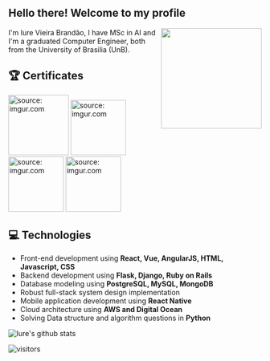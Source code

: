 <h2> Hello there! Welcome to my profile</h2>

<img align='right' src='https://user-images.githubusercontent.com/5713670/87202985-820dcb80-c2b6-11ea-9f56-7ec461c497c3.gif' width='200"'>

I'm Iure Vieira Brandão, I have MSc in AI and I'm a graduated Computer Engineer, both from the University of Brasilia (UnB). 

## :trophy: Certificates

<a href="https://www.credly.com/earner/earned/badge/c1388946-34c9-45b7-9fa4-78a2b0c3ab22"><img src="https://i.imgur.com/8qdni8Q.png" title="source: imgur.com" width="120"/></a>
<a href="https://www.credly.com/badges/0811d45d-fe11-4d51-a45f-f1a27e002b8c/linked_in_profile"><img src="https://i.imgur.com/Qmx9R82.png" title="source: imgur.com" width="110"/></a>
<a href="https://drive.google.com/file/d/1Fpig0mNcVKffB2CJKnF3_ZJUr_R7426P/view"><img src="https://i.imgur.com/p86H4as.png" title="source: imgur.com" width="110"/></a>
<a href="https://s3.us-east-2.amazonaws.com/ayx.certificates/20190324_AlterxDesignerCore9kFVPVTV65kNRdlW6xmMaVnVtNGdNJj5VbPBnVuNGbK12oVRahWOt90MrRVT.pdf"><img src="https://i.imgur.com/4wyXpj3.png" title="source: imgur.com" width="110"/></a>

## :computer: Technologies
- Front-end development using **React, Vue, AngularJS, HTML, Javascript, CSS**
- Backend development using **Flask, Django, Ruby on Rails**
- Database modeling using **PostgreSQL, MySQL, MongoDB**
- Robust full-stack system design implementation
- Mobile application development using **React Native**
- Cloud architecture using **AWS and Digital Ocean**
- Solving Data structure and algorithm questions in **Python**

![Iure's github stats](https://github-readme-stats.vercel.app/api?username=iurebrandao&hide=["issues"]&show_icons=true)

![visitors](https://visitor-badge.glitch.me/badge?page_id=iurebrandao)
